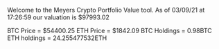 Welcome to the Meyers Crypto Portfolio Value tool. 
As of 03/09/21 at 17:26:59 our valuation is $97993.02 

BTC Price = $54400.25
 ETH Price = $1842.09
BTC Holdings = 0.98BTC
 ETH holdings = 24.255477532ETH 
